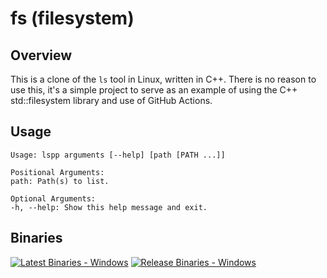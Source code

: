 # fs (filesystem)

## Overview
This is a clone of the `ls` tool in Linux, written in C++. There is no reason to use this, it's a simple project to serve as an example of using the C++ std::filesystem library and use of GitHub Actions.

## Usage
```
Usage: lspp arguments [--help] [path [PATH ...]]

Positional Arguments:
path: Path(s) to list.

Optional Arguments:
-h, --help: Show this help message and exit.
```

## Binaries
[![Latest Binaries - Windows](https://github.com/pmann84/fs/actions/workflows/windows_latest.yml/badge.svg)](https://github.com/pmann84/fs/actions/workflows/windows_latest.yml)
[![Release Binaries - Windows](https://github.com/pmann84/fs/actions/workflows/windows_release.yml/badge.svg)](https://github.com/pmann84/fs/actions/workflows/windows_release.yml)
